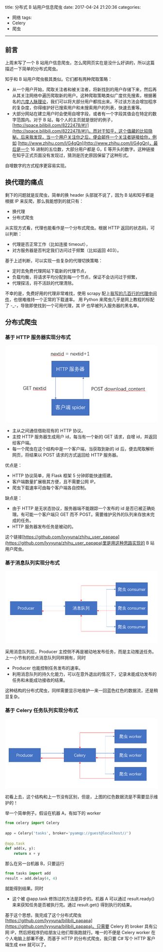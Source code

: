 title: 分布式 B 站用户信息爬虫
date: 2017-04-24 21:20:36
categories:
- 网络
tags: 
- Celery
- 爬虫
---

## 前言

上周末写了一个 B 站用户信息爬虫，怎么爬网页实在是没什么好讲的，所以这篇描述一下简单的分布式爬虫。

知乎和 B 站用户爬虫极其类似。它们都有两种爬取策略：

* 从一个用户开始，爬取关注者和被关注者，将新找到的用户存储下来，然后再从其关注网络中遍历爬取新的用户。这种爬取策略类似广度优先搜素，根据著名的[六度人脉理论](http://baike.baidu.com/link?url=w0Tr_YMnE4BHSLk8MN9QBaAlbAUS18BJrlq85ZuhNDYHcN4pQKXg9KIxJ6fMIcW-rr7pQbT3Ya02hlHfiFZVijScjomLbTfhvwwavVAN3XD4GQCjRACiVhza_tndVf0KUjhj1iYrBgvZ6mTe8UCGw_)，我们可以将大部分用户都找出来。不过该方法会增加程序的复杂度，你得维护好已搜索用户和未搜索用户的列表，快速去重等。
* 大部分网站在建立用户时会使用自增字段，或者有一个字段其值会在特定的数字范围内。对于 B 站，每个人的主页就是很好的例子，[http://space.bilibili.com/8222478/#!/](http://space.bilibili.com/8222478/#!/)。而对于知乎，这个值藏的比较隐秘。后来我发现，当一个用户关注你之后，便会邮件一个关注者链接给你，例如 [http://www.zhihu.com/l/G4gQn](http://www.zhihu.com/l/G4gQn)，最后是一个 16 进制的五位数，大部分用户都是 G，E 等开头的数字。这种链接在知乎正式页面没有发现过，猜测是历史原因保留了这种形式。

自增数字的方式程序更容易实现。

## 换代理的痛点

剩下的问题就是反爬虫，简单的换 header 头部就不说了，因为 B 站和知乎都是根据 IP 来反爬，那么我能想到的就只有：

* 换代理
* 分布式爬虫

从实现方式看，代理也能看作是一个分布式爬虫。根据 HTTP 返回的状态码，可以判断：

* 代理是否正常工作（比如连接 timeout），
* 对方服务器是否判定我们访问过于频繁（比如返回 403）。

基于上述判断，可以实现一些复杂的代理切换策略：

* 定时去免费代理网站下载新的代理节点，
* 负载均衡，将请求平均分配到每一个节点，保证不会访问过于频繁，
* 代理探活，将不活跃的代理清除。

不幸的是，免费好用的代理非常难找，使用 scrapy 配上[我写的几百行的代理中间件](https://github.com/lyyyuna/bilibili_papapa/commit/632a8827c187aa051186089d715616db8ae7fd86)，也很难维持一个正常的下载速率。
用 Python 来爬虫几乎是网上教程的标配了 -_-，导致即使找到一个可用代理，其 IP 也早被列入服务器的黑名单。

## 分布式爬虫

### 基于 HTTP 服务器实现分布式

![基于 HTTP 服务器的分布式爬虫](https://github.com/lyyyuna/blog_img/raw/master/blog/201704/http_structure.png)

* 主从之间通信借助现有的 HTTP 协议。
* 主控 HTTP 服务器生成用户 id，每当有一个新的 GET 请求，自增 id，并返回给客户端。
* 每一个爬虫在这个结构中是一个客户端，当获取到新的 id 后，便去爬取解析网页，将结果以 POST 请求的方式返回给 HTTP 服务器。

优点是：

* HTTP 协议简单，用 Flask 框架 5 分钟即能快速搭建。
* 客户端数量扩展极其方便，且不需要公网 IP。
* 爬虫下载速率可由每个客户端各自控制。

缺点是：

* 由于 HTTP 是无状态协议，服务器端不能跟踪一个发布的 id 是否已被正确处理。有可能一个客户端只 GET 而不 POST。需要维护另外的队列来存放未完成的任务。
* HTTP 服务器发布任务是被动的。

这个链接[https://github.com/lyyyuna/zhihu_user_papapa](https://github.com/lyyyuna/zhihu_user_papapa)里是用这种思路实现的 B 站用户爬虫。

### 基于消息队列实现分布式

![基于消息队列实现分布式爬虫](https://github.com/lyyyuna/blog_img/raw/master/blog/201704/messagequeue_structure.png)

采用消息队列后，Producer 主控侧不再是被动地发布任务，而是主动推送任务。上一小节有的优点消息队列同样拥有，同时

* Producer 也能控制任务发布的速率。
* 利用消息队列的持久化能力，可以在意外退出的情况下，记录未能成功发布的任务和未能成功接收的结果。

这种结构的分布式爬虫，同样需要显示地维护一来一回蓝色红色的数据流，还是稍显复杂。

### 基于 Celery 任务队列实现分布式

![基于 Celery 实现分布式爬虫](https://github.com/lyyyuna/blog_img/raw/master/blog/201704/celery_structure.png)

初看上去，这个结构和上一节没有区别，但是，上图的红色数据流是不需要显示维护的！

举一个简单例子。假设在机器 A，有如下的 worker

```python
from celery import Celery

app = Celery('tasks', broker='pyamqp://guest@localhost//')

@app.task
def add(x, y):
    return x + y
```

那么在另一台机器 B，只要运行

```python
from tasks import add
result = add.delay(4, 4)
```

就能得到结果。同时

* 这个被 @app.task 修饰过的方法是异步的。机器 A 可以通过 result.ready() 来来获知任务是否被执行完。通过 result.get() 得到执行的结果。

基于这个思想，我完成了这个分布式爬虫[https://github.com/lyyyuna/bilibili_papapa](https://github.com/lyyyuna/bilibili_papapa)。只需要 Celery 的 broker 具有公网 IP，然后把程序扔给朋友让他们帮我跑就行。唯一的不便是 Celery worker 在个人电脑上部署不便，而基于 HTTP 的分布式爬虫，我只要 C# 写个 HTTP 客户端生成 exe 就可以了。


